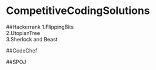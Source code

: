 # CompetitiveCodingSolutions

##Hackerrank 
1.FlippingBits  
2.UtopianTree  
3.Sherlock and Beast  


##CodeChef  

##SPOJ  


